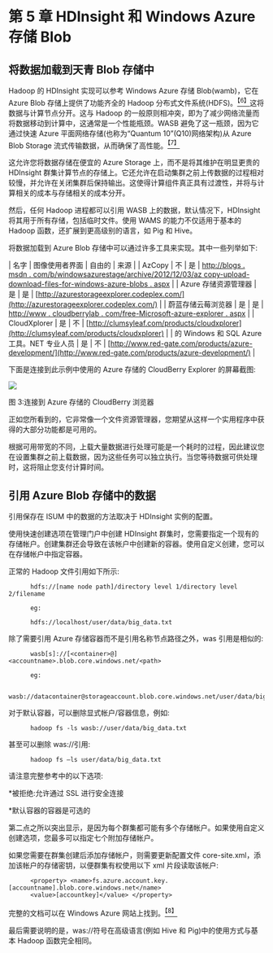 # 第 5 章 HDInsight 和 Windows Azure 存储 Blob

## 将数据加载到天青 Blob 存储中

Hadoop 的 HDInsight 实现可以参考 Windows Azure 存储 Blob(wamb)，它在 Azure Blob 存储上提供了功能齐全的 Hadoop 分布式文件系统(HDFS)。[<sup>【6】</sup>](12.html#_ftn6)这将数据与计算节点分开。这与 Hadoop 的一般原则相冲突，即为了减少网络流量而将数据移动到计算中，这通常是一个性能瓶颈。WASB 避免了这一瓶颈，因为它通过快速 Azure 平面网络存储(也称为“Quantum 10”(Q10)网络架构)从 Azure Blob Storage 流式传输数据，从而确保了高性能。[<sup>【7】</sup>](12.html#_ftn7)

这允许您将数据存储在便宜的 Azure Storage 上，而不是将其维护在明显更贵的 HDInsight 群集计算节点的存储上。它还允许在启动集群之前上传数据的过程相对较慢，并允许在关闭集群后保持输出。这使得计算组件真正具有过渡性，并将与计算相关的成本与存储相关的成本分开。

然后，任何 Hadoop 进程都可以引用 WASB 上的数据，默认情况下，HDInsight 将其用于所有存储，包括临时文件。使用 WAMS 的能力不仅适用于基本的 Hadoop 函数，还扩展到更高级别的语言，如 Pig 和 Hive。

将数据加载到 Azure Blob 存储中可以通过许多工具来实现。其中一些列举如下:

| 名字 | 图像使用者界面 | 自由的 | 来源 |
| AzCopy | 不 | 是 | [http://blogs . msdn . com/b/windowsazurestage/archive/2012/12/03/az copy-upload-download-files-for-windows-azure-blobs . aspx](http://blogs.msdn.com/b/windowsazurestorage/archive/2012/12/03/azcopy-uploading-downloading-files-for-windows-azure-blobs.aspx) |
| Azure 存储资源管理器 | 是 | 是 | [http://azurestorageexplorer.codeplex.com/](http://azurestorageexplorer.codeplex.com/) |
| 蔚蓝存储云莓浏览器 | 是 | 是 | [http://www . cloudberrylab . com/free-Microsoft-azure-explorer . aspx](http://www.cloudberrylab.com/free-microsoft-azure-explorer.aspx) |
| CloudXplorer | 是 | 不 | [http://clumsyleaf.com/products/cloudxplorer](http://clumsyleaf.com/products/cloudxplorer) |
| 的 Windows 和 SQL Azure 工具。NET 专业人员 | 是 | 不 | [http://www.red-gate.com/products/azure-development/](http://www.red-gate.com/products/azure-development/) |

下面是连接到此示例中使用的 Azure 存储的 CloudBerry Explorer 的屏幕截图:

![](../Images/image003.jpg)

图 3:连接到 Azure 存储的 CloudBerry 浏览器

正如您所看到的，它非常像一个文件资源管理器，您期望从这样一个实用程序中获得的大部分功能都是可用的。

根据可用带宽的不同，上载大量数据进行处理可能是一个耗时的过程，因此建议您在设置集群之前上载数据，因为这些任务可以独立执行。当您等待数据可供处理时，这将阻止您支付计算时间。

## 引用 Azure Blob 存储中的数据

引用保存在 ISUM 中的数据的方法取决于 HDInsight 实例的配置。

使用快速创建选项在管理门户中创建 HDInsight 群集时，您需要指定一个现有的存储帐户。创建集群还会导致在该帐户中创建新的容器。使用自定义创建，您可以在存储帐户中指定容器。

正常的 Hadoop 文件引用如下所示:

```
      hdfs://[name node path]/directory level 1/directory level 2/filename

      eg:

      hdfs://localhost/user/data/big_data.txt

```

除了需要引用 Azure 存储容器而不是引用名称节点路径之外，was 引用是相似的:

```
      wasb[s]://[<container>@]<accountname>.blob.core.windows.net/<path>

      eg:

      wasb://datacontainer@storageaccount.blob.core.windows.net/user/data/big_data.txt

```

对于默认容器，可以删除显式帐户/容器信息，例如:

```
      hadoop fs -ls wasb://user/data/big_data.txt

```

甚至可以删除 was://引用:

```
      hadoop fs –ls user/data/big_data.txt

```

请注意完整参考中的以下选项:

*被拒绝:允许通过 SSL 进行安全连接

*默认容器的容器是可选的

第二点之所以突出显示，是因为每个群集都可能有多个存储帐户。如果使用自定义创建选项，您最多可以指定七个附加存储帐户。

如果您需要在群集创建后添加存储帐户，则需要更新配置文件 core-site.xml，添加该帐户的存储密钥，以便群集有权使用以下 xml 片段读取该帐户:

```
      <property> <name>fs.azure.account.key.[accountname].blob.core.windows.net</name>
      <value>[accountkey]</value> </property>

```

完整的文档可以在 Windows Azure 网站上找到。[<sup>【8】</sup>](12.html#_ftn8)

最后需要说明的是，was://符号在高级语言(例如 Hive 和 Pig)中的使用方式与基本 Hadoop 函数完全相同。